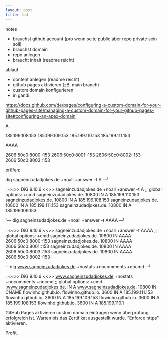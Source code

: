 ```yaml
---
layout: post
title: tbd
---
```


notes

- brauchst github account (pro wenn seite public aber repo private sein soll)
- brauchst domain
- repo anlegen
- braucht inhalt (readme reicht)

ablauf

- content anlegen (readme reicht)
- github pages aktivieren (zB. main branch)
- custom domain konfigurieren
- in gandi:

https://docs.github.com/de/pages/configuring-a-custom-domain-for-your-github-pages-site/managing-a-custom-domain-for-your-github-pages-site#configuring-an-apex-domain

A

185.199.108.153
185.199.109.153
185.199.110.153
185.199.111.153

AAAA

2606:50c0:8000::153
2606:50c0:8001::153
2606:50c0:8002::153
2606:50c0:8003::153


prüfen:


dig sagneinzudadjokes.de +noall +answer -t A                                                                                                           ─╯

; <<>> DiG 9.10.6 <<>> sagneinzudadjokes.de +noall +answer -t A
;; global options: +cmd
sagneinzudadjokes.de.	10800	IN	A	185.199.110.153
sagneinzudadjokes.de.	10800	IN	A	185.199.108.153
sagneinzudadjokes.de.	10800	IN	A	185.199.111.153
sagneinzudadjokes.de.	10800	IN	A	185.199.109.153

╰─ dig sagneinzudadjokes.de +noall +answer -t AAAA                                                                                                        ─╯

; <<>> DiG 9.10.6 <<>> sagneinzudadjokes.de +noall +answer -t AAAA
;; global options: +cmd
sagneinzudadjokes.de.	10800	IN	AAAA	2606:50c0:8000::153
sagneinzudadjokes.de.	10800	IN	AAAA	2606:50c0:8001::153
sagneinzudadjokes.de.	10800	IN	AAAA	2606:50c0:8003::153
sagneinzudadjokes.de.	10800	IN	AAAA	2606:50c0:8002::153


─ dig www.sagneinzudadjokes.de +nostats +nocomments +nocmd                                                                                               ─╯

; <<>> DiG 9.10.6 <<>> www.sagneinzudadjokes.de +nostats +nocomments +nocmd
;; global options: +cmd
;www.sagneinzudadjokes.de.	IN	A
www.sagneinzudadjokes.de. 10800	IN	CNAME	flowinho.github.io.
flowinho.github.io.	3600	IN	A	185.199.111.153
flowinho.github.io.	3600	IN	A	185.199.109.153
flowinho.github.io.	3600	IN	A	185.199.108.153
flowinho.github.io.	3600	IN	A	185.199.110.1


GitHub Pages aktivieren
custom domain eintragen wenn überprüfung erfolgreich ist.
Warten bis das Zertifikat ausgestellt wurde.
"Enforce https" aktivieren.

Profit.

